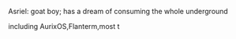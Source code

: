 Asriel: goat boy; has a dream of consuming the whole underground

including AurixOS,Flanterm,most t
